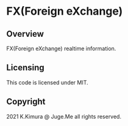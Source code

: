 # FX(Foreign eXchange)

## Overview

FX(Foreign eXchange) realtime information.


## Licensing

This code is licensed under MIT.


## Copyright

2021 K.Kimura @ Juge.Me all rights reserved.
